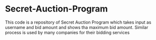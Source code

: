 # Secret-Auction-Program
This code is a repository of Secret Auction Program which takes input as username and bid amount and shows tha maximum bid amount. Similar process is used by many companies for their bidding services
